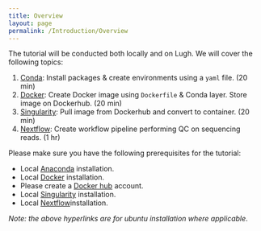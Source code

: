 ```yaml
---
title: Overview
layout: page
permalink: /Introduction/Overview
---
```


The tutorial will be conducted both locally and on Lugh. We will cover the following topics:

1. [Conda](http://barrydigby.github.io/Week_1/Conda): Install packages & create environments using a `yaml` file. (20 min)
2. [Docker](http://barrydigby.github.io/Week_1/Docker): Create Docker image using `Dockerfile` & Conda layer. Store image on Dockerhub. (20 min)
3. [Singularity](http://barrydigby.github.io/Week_1/Singularity): Pull image from Dockerhub and convert to container. (20 min)
4. [Nextflow](http://barrydigby.github.io/Week_1/Nextflow): Create workflow pipeline performing QC on sequencing reads. (1 hr)

 Please make sure you have the following prerequisites for the tutorial:
 - Local [Anaconda](https://www.anaconda.com/products/individual) installation.
 - Local [Docker](https://docs.docker.com/engine/install/ubuntu/) installation.
 - Please create a [Docker hub](https://hub.docker.com/) account.
 - Local [Singularity](https://singularity.lbl.gov/install-linux) installation.
 - Local [Nextflow](https://www.nextflow.io/docs/latest/getstarted.html#installation)installation.

*Note: the above hyperlinks are for ubuntu installation where applicable*.
